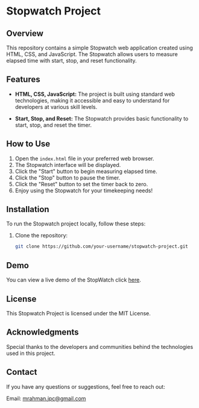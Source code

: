 # Stopwatch Project

## Overview

This repository contains a simple Stopwatch web application created using HTML, CSS, and JavaScript. The Stopwatch allows users to measure elapsed time with start, stop, and reset functionality.

## Features

- **HTML, CSS, JavaScript:** The project is built using standard web technologies, making it accessible and easy to understand for developers at various skill levels.

- **Start, Stop, and Reset:** The Stopwatch provides basic functionality to start, stop, and reset the timer.

## How to Use

1. Open the `index.html` file in your preferred web browser.
2. The Stopwatch interface will be displayed.
3. Click the "Start" button to begin measuring elapsed time.
4. Click the "Stop" button to pause the timer.
5. Click the "Reset" button to set the timer back to zero.
6. Enjoy using the Stopwatch for your timekeeping needs!

## Installation

To run the Stopwatch project locally, follow these steps:

1. Clone the repository:

   ```bash
   git clone https://github.com/your-username/stopwatch-project.git

## Demo
You can view a live demo of the StopWatch click [here](https://github.com/Rahman4758/Stopwatch).

## License

This Stopwatch Project is licensed under the MIT License.

## Acknowledgments

Special thanks to the developers and communities behind the technologies used in this project.

## Contact

If you have any questions or suggestions, feel free to reach out:

Email: mrahman.jpc@gmail.com

